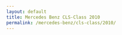 ```yaml
---
layout: default
title: Mercedes Benz CLS-Class 2010
permalink: /mercedes-benz/cls-class/2010/
---
```

